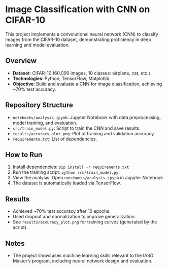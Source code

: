 # Image Classification with CNN on CIFAR-10

This project implements a convolutional neural network (CNN) to classify images from the CIFAR-10 dataset, demonstrating proficiency in deep learning and model evaluation.

## Overview
- **Dataset**: CIFAR-10 (60,000 images, 10 classes: airplane, cat, etc.).
- **Technologies**: Python, TensorFlow, Matplotlib.
- **Objective**: Build and evaluate a CNN for image classification, achieving ~70% test accuracy.

## Repository Structure
- `notebooks/analysis.ipynb`: Jupyter Notebook with data preprocessing, model training, and evaluation.
- `src/train_model.py`: Script to train the CNN and save results.
- `results/accuracy_plot.png`: Plot of training and validation accuracy.
- `requirements.txt`: List of dependencies.

## How to Run
1. Install dependencies: `pip install -r requirements.txt`
2. Run the training script: `python src/train_model.py`
3. View the analysis: Open `notebooks/analysis.ipynb` in Jupyter Notebook.
4. The dataset is automatically loaded via TensorFlow.

## Results
- Achieved ~70% test accuracy after 10 epochs.
- Used dropout and normalization to improve generalization.
- See `results/accuracy_plot.png` for training curves (generated by the script).

## Notes
- The project showcases machine learning skills relevant to the IASD Master’s program, including neural network design and evaluation.
